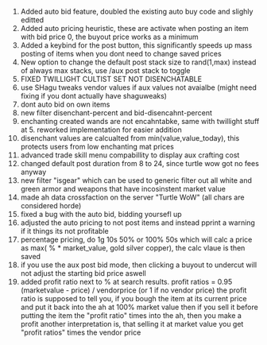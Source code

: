 1. Added auto bid feature, doubled the existing auto buy code and slighly editted
2. Added auto pricing heuristic, these are activate when posting an item with bid price 0, the buyout price works as a minimum
3. Added a keybind for the post button, this significantly speeds up mass posting of items when you dont need to change saved prices
4. New option to change the default post stack size to rand(1,max) instead of always max stacks, use /aux post stack to toggle
5. FIXED TWILLIGHT CULTIST SET NOT DISENCHATABLE
6. use SHagu tweaks vendor values if aux values not avaialbe (might need fixing if you dont actually have shaguweaks)
7. dont auto bid on own items
8. new filter disenchant-percent and bid-disencahnt-percent
9. enchanting created wands are not encahntabke, same with twillight stuff at 5. reworked implementation for easier addition
10. disenchant values are calcualted from min(value,value_today), this protects users from low enchanting mat prices
11. advanced trade skill menu compabillity to display aux crafting cost
12. changed default post duration from 8 to 24, since turtle wow got no fees anyway
13. new filter "isgear" which can be used to generic filter out all white and green armor and weapons that have incosinstent market value
14. made ah data crossfaction on the server "Turtle WoW" (all chars are considered horde)
15. fixed a bug with the auto bid, bidding yoursefl up
16. adjusted the auto pricing to not post items and instead pprint a warning if it things its not profitable
17. percentage pricing, do 1g 10s 50% or 100% 50s which will calc a price as max( % * market_value, gold silver copper), the calc vlaue is then saved
18. if you use the aux post bid mode, then clicking a buyout to undercut will not adjust the starting bid price aswell
19. added profit ratio next to % at search results. profit ratios = 0.95 (marketvalue - price) / vendorprice (or 1 if no vendor price)
the profit ratio is supposed to tell you, if you bough the item at its current price and put it back into the ah at 100% market value
then if you sell it before putting the item the "profit ratio" times into the ah, then you make a profit
another interpretation is, that selling it at market value you get "profit ratios" times the vendor price